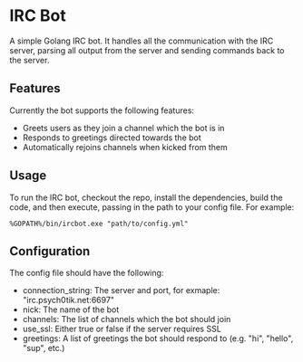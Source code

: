 IRC Bot
======

A simple Golang IRC bot. It handles all the communication with the IRC server, parsing all output from the server and sending commands back to the server.

Features
-------
Currently the bot supports the following features:

- Greets users as they join a channel which the bot is in
- Responds to greetings directed towards the bot
- Automatically rejoins channels when kicked from them

Usage
----
To run the IRC bot, checkout the repo, install the dependencies, build the code, and then execute, passing in the path to your config file. For example:

`%GOPATH%/bin/ircbot.exe "path/to/config.yml"`


Configuration
-------------
The config file should have the following:

- connection_string: The server and port, for exmaple: "irc.psych0tik.net:6697"
- nick: The name of the bot
- channels: The list of channels which the bot should join
- use_ssl: Either true or false if the server requires SSL
- greetings: A list of greetings the bot should respond to (e.g. "hi", "hello", "sup", etc.)
